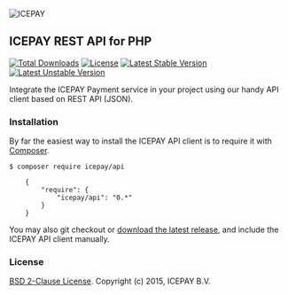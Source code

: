 ![ICEPAY](https://camo.githubusercontent.com/49043ebb42bd9b98941d6013761d4aadcd33f14f/68747470733a2f2f6963657061792e636f6d2f6e6c2f77702d636f6e74656e742f7468656d65732f6963657061792f696d616765732f6865616465722f6c6f676f2e737667)

## ICEPAY REST API for PHP

[![Total Downloads](https://poser.pugx.org/icepay/api/downloads.svg)](https://packagist.org/packages/icepay/api)
[![License](https://poser.pugx.org/icepay/api/license.svg)](https://packagist.org/packages/icepay/api)
[![Latest Stable Version](https://poser.pugx.org/icepay/api/v/stable.svg)](https://packagist.org/packages/icepay/api)
[![Latest Unstable Version](https://poser.pugx.org/icepay/api/v/unstable.svg)](https://packagist.org/packages/icepay/api)

Integrate the ICEPAY Payment service in your project using our handy API client based on REST API (JSON).

### Installation

By far the easiest way to install the ICEPAY API client is to require it with [Composer](http://getcomposer.org/doc/00-intro.md).

	$ composer require icepay/api

	    {
	        "require": {
	            "icepay/api": "0.*"
	        }
	    }

You may also git checkout or [download the latest release](https://github.com/icepay/API/releases), and include the ICEPAY API client manually.

### License

[BSD 2-Clause License](https://github.com/icepay/API/blob/master/LICENSE).
Copyright (c) 2015, ICEPAY B.V.
